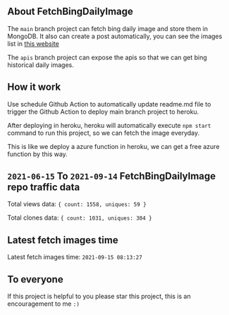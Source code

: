 ## About FetchBingDailyImage

The `main` branch project can fetch bing daily image and store them in MongoDB.
It also can create a post automatically, you can see the images list in [this website](https://oursalbum.netlify.app)

The `apis` branch project can expose the apis so that we can get bing historical daily images.

## How it work

Use schedule Github Action to automatically update readme.md file to trigger the Github Action to deploy main branch project to heroku.

After deploying in heroku, heroku will automatically execute `npm start` command to run this project, so we can fetch the image everyday.

This is like we deploy a azure function in heroku, we can get a free azure function by this way.

## `2021-06-15` To `2021-09-14` FetchBingDailyImage repo traffic data

Total views data: `{ count: 1558, uniques: 59 }`

Total clones data: `{ count: 1031, uniques: 304 }`

## Latest fetch images time

Latest fetch images time: `2021-09-15 08:13:27`

## To everyone

If this project is helpful to you please star this project, this is an encouragement to me `:)`



